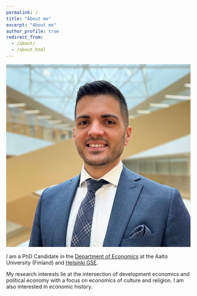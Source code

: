 ```yaml
---
permalink: /
title: "About me"
excerpt: "About me"
author_profile: true
redirect_from: 
  - /about/
  - /about.html
---
```



![](benzer_photo_zoom_resize.png)
  
I am a PhD Candidate in the [Department of Economics](https://www.aalto.fi/en/department-of-economics) at the Aalto University (Finland) and [Helsinki GSE](https://www.helsinkigse.fi).

My research interests lie at the intersection of development economics and political economy with a focus on economics of culture and religion. I am also interested in economic history.


